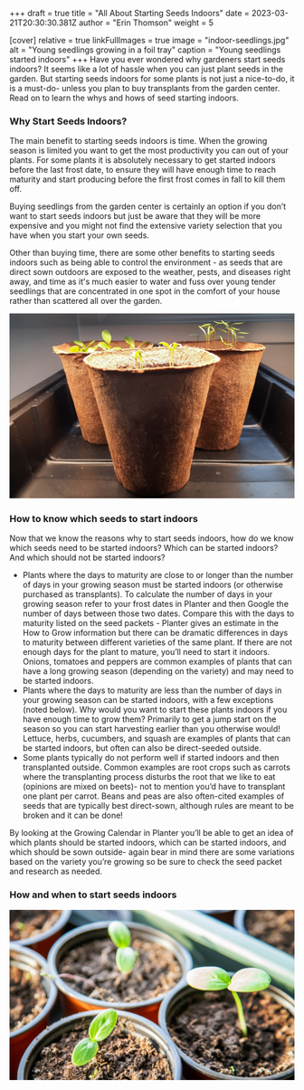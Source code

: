 +++
draft = true
title = "All About Starting Seeds Indoors"
date = 2023-03-21T20:30:30.381Z
author = "Erin Thomson"
weight = 5

[cover]
relative = true
linkFullImages = true
image = "indoor-seedlings.jpg"
alt = "Young seedlings growing in a foil tray"
caption = "Young seedlings started indoors"
+++
Have you ever wondered why gardeners start seeds indoors? It seems like a lot of hassle when you can just plant seeds in the garden. But starting seeds indoors for some plants is not just a nice-to-do, it is a must-do- unless you plan to buy transplants from the garden center. Read on to learn the whys and hows of seed starting indoors.

### Why Start Seeds Indoors?

The main benefit to starting seeds indoors is time. When the growing season is limited you want to get the most productivity you can out of your plants. For some plants it is absolutely necessary to get started indoors before the last frost date, to ensure they will have enough time to reach maturity and start producing before the first frost comes in fall to kill them off.

Buying seedlings from the garden center is certainly an option if you don’t want to start seeds indoors but just be aware that they will be more expensive and you might not find the extensive variety selection that you have when you start your own seeds.

Other than buying time, there are some other benefits to starting seeds indoors such as being able to control the environment - as seeds that are direct sown outdoors are exposed to the weather, pests, and diseases right away, and time as it's much easier to water and fuss over young tender seedlings that are concentrated in one spot in the comfort of your house rather than scattered all over the garden.

![Seedlings in peat pots](peat-pot-seedlings.jpg)

### How to know which seeds to start indoors

Now that we know the reasons why to start seeds indoors, how do we know which seeds need to be started indoors? Which can be started indoors? And which should not be started indoors?

* Plants where the days to maturity are close to or longer than the number of days in your growing season must be started indoors (or otherwise purchased as transplants). To calculate the number of days in your growing season refer to your frost dates in Planter and then Google the number of days between those two dates. Compare this with the days to maturity listed on the seed packets - Planter gives an estimate in the How to Grow information but there can be dramatic differences in days to maturity between different varieties of the same plant. If there are not enough days for the plant to mature, you’ll need to start it indoors. Onions, tomatoes and peppers are common examples of plants that can have a long growing season (depending on the variety) and may need to be started indoors.
* Plants where the days to maturity are less than the number of days in your growing season can be started indoors, with a few exceptions (noted below). Why would you want to start these plants indoors if you have enough time to grow them? Primarily to get a jump start on the season so you can start harvesting earlier than you otherwise would! Lettuce, herbs, cucumbers, and squash are examples of plants that can be started indoors, but often can also be direct-seeded outside.
* Some plants typically do not perform well if started indoors and then transplanted outside. Common examples are root crops such as carrots where the transplanting process disturbs the root that we like to eat (opinions are mixed on beets)- not to mention you’d have to transplant one plant per carrot. Beans and peas are also often-cited examples of seeds that are typically best direct-sown, although rules are meant to be broken and it can be done!

By looking at the Growing Calendar in Planter you’ll be able to get an idea of which plants should be started indoors, which can be started indoors, and which should be sown outside- again bear in mind there are some variations based on the variety you’re growing so be sure to check the seed packet and research as needed.

### How and when to start seeds indoors

![Cucumber seedlings in small pots](cucumber-seedlings.jpg)